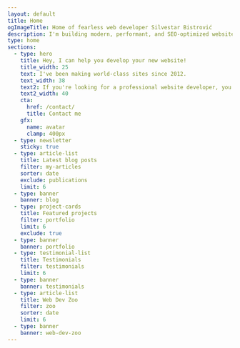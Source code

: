 ```yaml
---
layout: default
title: Home
ogImageTitle: Home of fearless web developer Silvestar Bistrović
description: I'm building modern, performant, and SEO-optimized websites since 2012 using the best coding practices to deliver the best experience for every user.
type: home
sections:
  - type: hero
    title: Hey, I can help you develop your new website!
    title_width: 25
    text: I've been making world-class sites since 2012.
    text_width: 38
    text2: If you're looking for a professional website developer, you've come to the right place.
    text2_width: 40
    cta:
      href: /contact/
      title: Contact me
    gfx:
      name: avatar
      clamp: 400px
  - type: newsletter
    sticky: true
  - type: article-list
    title: Latest blog posts
    filter: my-articles
    sorter: date
    exclude: publications
    limit: 6
  - type: banner
    banner: blog
  - type: project-cards
    title: Featured projects
    filter: portfolio
    limit: 6
    exclude: true
  - type: banner
    banner: portfolio
  - type: testimonial-list
    title: Testimonials
    filter: testimonials
    limit: 6
  - type: banner
    banner: testimonials
  - type: article-list
    title: Web Dev Zoo
    filter: zoo
    sorter: date
    limit: 6
  - type: banner
    banner: web-dev-zoo
---
```

